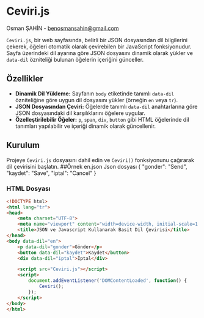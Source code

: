 # Ceviri.js

Osman ŞAHİN - benosmansahin@gmail.com

`Ceviri.js`, bir web sayfasında, belirli bir JSON dosyasından dil bilgilerini çekerek, öğeleri otomatik olarak çevirebilen bir JavaScript fonksiyonudur. Sayfa üzerindeki dil ayarına göre JSON dosyasını dinamik olarak yükler ve `data-dil` özniteliği bulunan öğelerin içeriğini günceller.

## Özellikler

- **Dinamik Dil Yükleme:** Sayfanın `body` etiketinde tanımlı `data-dil` özniteliğine göre uygun dil dosyasını yükler (örneğin `en` veya `tr`).
- **JSON Dosyasından Çeviri:** Öğelerde tanımlı `data-dil` anahtarlarına göre JSON dosyasındaki dil karşılıklarını öğelere uygular.
- **Özelleştirilebilir Öğeler:** `p`, `span`, `div`, `button` gibi HTML öğelerinde dil tanımları yapılabilir ve içeriği dinamik olarak güncellenir.

## Kurulum

Projeye `Ceviri.js` dosyasını dahil edin ve `Ceviri()` fonksiyonunu çağırarak dil çevirisini başlatın.
##Örnek en.json Json dosyası
{
    "gonder": "Send",
    "kaydet": "Save",
    "iptal": "Cancel"
}
### HTML Dosyası
```html
<!DOCTYPE html>
<html lang="tr">
<head>
    <meta charset="UTF-8">
    <meta name="viewport" content="width=device-width, initial-scale=1.0">
    <title>JSON ve Javascript Kullanarak Basit Dil Çevirisi</title>
</head>
<body data-dil="en">
    <p data-dil="gonder">Gönder</p>
    <button data-dil="kaydet">Kaydet</button>
    <div data-dil="iptal">İptal</div>

    <script src="Ceviri.js"></script>
    <script>
        document.addEventListener('DOMContentLoaded', function() {
            Ceviri();
        });
    </script>
</body>
</html>


